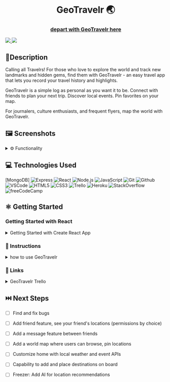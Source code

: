 
# <h1 align="center">GeoTravelr 🌏 </h1>
#### <h3 align="center"><a  href="https://geotravelr-45ba352acad5.herokuapp.com/"> depart with GeoTravelr here</a></h3>

 <a href="https://www.linkedin.com/in/zanderkim/" target="_blank">
      <img src="https://img.shields.io/badge/-linkedin.com/in/zkim-blue?style=flat&logo=Linkedin&logoColor=white">
 </a> 

 <a href="mailto:zandergunn@gmail.com" target="_blank">
    <img src="https://img.shields.io/badge/-zandergunn@gmail.com-c14438?style=flat&logo=Gmail&logoColor=white">
 </a>
 </div>

## 📝Description
Calling all Travelrs! For those who love to explore the world and track new landmarks and hidden gems, find them with GeoTravelr - an easy travel app that lets you record your travel history and highlights.

GeoTravelr is a simple log as personal as you want it to be. Connect with friends to plan your next trip. Discover local events. Pin favorites on your map. 

For journalers, culture enthusiasts, and frequent flyers, map the world with GeoTravelr.

## 🖼️ Screenshots

<details>
 <summary> ⚙️ Functionality</summary>
 
 | Description | Screenshot |
 |------------ | ------------|
 | <h3 align="center">Signup</h3> | <img src="/build/static/images/signup.png" width="700">
 | <h3 align="center">Destination Board</h3> | <img src="/build/static/images/destboard.png" width="700">

</details>
</details>
 
## 💻 Technologies Used
[MongoDB]
![Express](https://img.shields.io/badge/Express.js-404D59?style=for-the-badge)
![React](https://img.shields.io/badge/React-20232A?style=for-the-badge&logo=react&logoColor=61DAFB)
![Node.js](https://img.shields.io/badge/Node.js-43853D?style=for-the-badge&logo=node.js&logoColor=white)
![JavaScript](https://img.shields.io/badge/JavaScript-323330?style=for-the-badge&logo=javascript&logoColor=F7DF1E)
![Git](https://img.shields.io/badge/-Git-05122A?style=flat&logo=git)
![Github](https://img.shields.io/badge/-GitHub-05122A?style=flat&logo=github)
![VSCode](https://img.shields.io/badge/-VS_Code-05122A?style=flat&logo=visualstudio)
![HTML5](https://img.shields.io/badge/-HTML5-333?style=flat&logo=html5)
![CSS3](https://img.shields.io/badge/-CSS-333?style=flat&logo=css3)
![Trello](https://img.shields.io/badge/-Trello-333?style=flat&logo=trello) 
![Heroku](https://img.shields.io/badge/-Heroku-333?style=flat&logo=heroku)
![StackOverflow](https://aleen42.github.io/badges/src/stackoverflow.svg)
![freeCodeCamp](https://img.shields.io/badge/freecodecamp-27273D?style=for-the-badge&logo=freecodecamp&logoColor=white)

## ⚛️ Getting Started

### Getting Started with React
<details>
<summary> Getting Started with Create React App</summary>

This project was bootstrapped with [Create React App](https://github.com/facebook/create-react-app).

## Available Scripts

In the project directory, you can run:

### `npm start`

Runs the app in the development mode.\
Open [http://localhost:3000](http://localhost:3000) to view it in your browser.

The page will reload when you make changes.\
You may also see any lint errors in the console.

### `npm test`

Launches the test runner in the interactive watch mode.\
See the section about [running tests](https://facebook.github.io/create-react-app/docs/running-tests) for more information.

### `npm run build`

Builds the app for production to the `build` folder.\
It correctly bundles React in production mode and optimizes the build for the best performance.

The build is minified and the filenames include the hashes.\
Your app is ready to be deployed!

See the section about [deployment](https://facebook.github.io/create-react-app/docs/deployment) for more information.

### `npm run eject`

**Note: this is a one-way operation. Once you `eject`, you can't go back!**

If you aren't satisfied with the build tool and configuration choices, you can `eject` at any time. This command will remove the single build dependency from your project.

Instead, it will copy all the configuration files and the transitive dependencies (webpack, Babel, ESLint, etc) right into your project so you have full control over them. All of the commands except `eject` will still work, but they will point to the copied scripts so you can tweak them. At this point you're on your own.

You don't have to ever use `eject`. The curated feature set is suitable for small and middle deployments, and you shouldn't feel obligated to use this feature. However we understand that this tool wouldn't be useful if you couldn't customize it when you are ready for it.

## Learn More

You can learn more in the [Create React App documentation](https://facebook.github.io/create-react-app/docs/getting-started).

To learn React, check out the [React documentation](https://reactjs.org/).

### Code Splitting

This section has moved here: [https://facebook.github.io/create-react-app/docs/code-splitting](https://facebook.github.io/create-react-app/docs/code-splitting)

### Analyzing the Bundle Size

This section has moved here: [https://facebook.github.io/create-react-app/docs/analyzing-the-bundle-size](https://facebook.github.io/create-react-app/docs/analyzing-the-bundle-size)

### Making a Progressive Web App

This section has moved here: [https://facebook.github.io/create-react-app/docs/making-a-progressive-web-app](https://facebook.github.io/create-react-app/docs/making-a-progressive-web-app)

### Advanced Configuration

This section has moved here: [https://facebook.github.io/create-react-app/docs/advanced-configuration](https://facebook.github.io/create-react-app/docs/advanced-configuration)

### Deployment

This section has moved here: [https://facebook.github.io/create-react-app/docs/deployment](https://facebook.github.io/create-react-app/docs/deployment)

### `npm run build` fails to minify

This section has moved here: [https://facebook.github.io/create-react-app/docs/troubleshooting#npm-run-build-fails-to-minify](https://facebook.github.io/create-react-app/docs/troubleshooting#npm-run-build-fails-to-minify)

</details>

### 📲 Instructions
<details>
<summary>how to use GeoTravelr</summary>
 
1. Create a simple profile with an email and password. It can be a false email on signup (may change in future update). Any unique account created will store data for the unique login only.
 
2. Head to My Locations to log and see your travels on your destination board. 
 
3. Add notes to any location and place at that destination.

4. More features to come.

</details>

### 🔗 Links

<details>
<summary>GeoTravelr Trello</summary>
<a href="https://trello.com/b/VWlO3DdZ/zk-project-4">https://trello.com/b/VWlO3DdZ/zk-project-4</a>
</details>

## ⏭️ Next Steps
- [ ] Find and fix bugs
- [ ] Add friend feature, see your friend's locations (permissions by choice)
- [ ] Add a message feature between friends
- [ ] Add a world map where users can browse, pin locations 
- [ ] Customize home with local weather and event APIs
- [ ] Capability to add and place destinations on board
- [ ] Freezer: Add AI for location recommendations



